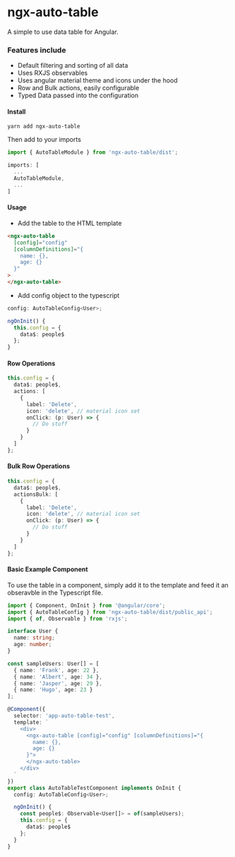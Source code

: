 # ngx-auto-table
A simple to use data table for Angular.

### Features include
- Default filtering and sorting of all data
- Uses RXJS observables
- Uses angular material theme and icons under the hood
- Row and Bulk actions, easily configurable
- Typed Data passed into the configuration

#### Install
`yarn add ngx-auto-table`

Then add to your imports

``` typescript
import { AutoTableModule } from 'ngx-auto-table/dist';

imports: [
  ...
  AutoTableModule,
  ...
]
```

#### Usage
- Add the table to the HTML template
``` html
<ngx-auto-table 
  [config]="config" 
  [columnDefinitions]="{
    name: {},
    age: {}
  }"
>
</ngx-auto-table>
```
- Add config object to the typescript
``` typescript
config: AutoTableConfig<User>;

ngOnInit() {
  this.config = {
    data$: people$
  };
}
```

#### Row Operations
``` typescript
this.config = {
  data$: people$,
  actions: [
    {
      label: 'Delete',
      icon: 'delete', // material icon set
      onClick: (p: User) => {
        // Do stuff
      }
    }
  ]
};
```

#### Bulk Row Operations
``` typescript
this.config = {
  data$: people$,
  actionsBulk: [
    {
      label: 'Delete',
      icon: 'delete', // material icon set
      onClick: (p: User) => {
        // Do stuff
      }
    }
  ]
};
```

#### Basic Example Component
To use the table in a component, simply add it to the template and feed it an obseravble in the Typescript file.

``` typescript
import { Component, OnInit } from '@angular/core';
import { AutoTableConfig } from 'ngx-auto-table/dist/public_api';
import { of, Observable } from 'rxjs';

interface User {
  name: string;
  age: number;
}

const sampleUsers: User[] = [
  { name: 'Frank', age: 22 },
  { name: 'Albert', age: 34 },
  { name: 'Jasper', age: 29 },
  { name: 'Hugo', age: 23 }
];

@Component({
  selector: 'app-auto-table-test',
  template: `
    <div>
      <ngx-auto-table [config]="config" [columnDefinitions]="{
        name: {},
        age: {}
      }">
      </ngx-auto-table>
    </div>
  `
})
export class AutoTableTestComponent implements OnInit {
  config: AutoTableConfig<User>;

  ngOnInit() {
    const people$: Observable<User[]> = of(sampleUsers);
    this.config = {
      data$: people$
    };
  }
}
```
